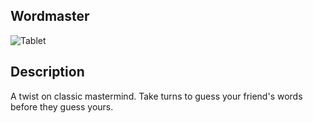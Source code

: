 Wordmaster
----------

![Tablet][Tablet Screenshot]

Description
-----------
A twist on classic mastermind. Take turns to guess your friend's words before they guess yours.

[Tablet Screenshot]: http://thomasc.co.uk/wm/tablet.png